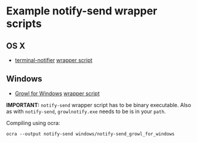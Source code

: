 # Example notify-send wrapper scripts

## OS X

* [terminal-notifier](https://github.com/alloy/terminal-notifier) [wrapper script](https://github.com/fgrehm/vagrant-notify/blob/master/examples/osx/notify-send_terminal-notifier) 


## Windows

* [Growl for Windows](http://www.growlforwindows.com/gfw/default.aspx) [wrapper script](https://github.com/fgrehm/vagrant-notify/blob/master/examples/windows/notify-send_growl_for_windows)

**IMPORTANT:** `notify-send` wrapper script has to be binary executable. Also as with `notify-send`, `growlnotify.exe` needs to be is in your `path`. 

Compiling using ocra:

    ocra --output notify-send windows/notify-send_growl_for_windows